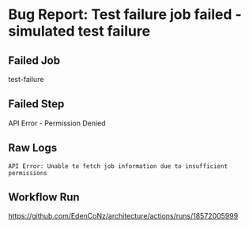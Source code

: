 # Bug Report: Test failure job failed - simulated test failure

## Failed Job
test-failure

## Failed Step
API Error - Permission Denied

## Raw Logs
```
API Error: Unable to fetch job information due to insufficient permissions
```

## Workflow Run
https://github.com/EdenCoNz/architecture/actions/runs/18572005999
